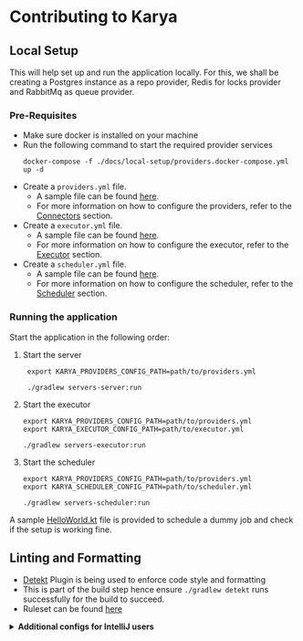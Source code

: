 # Contributing to Karya

## Local Setup

This will help set up and run the application locally. For this, we shall be creating a Postgres instance as a repo
provider, Redis for locks provider and RabbitMq as queue provider.

### Pre-Requisites

- Make sure docker is installed on your machine
- Run the following command to start the required provider services
  ```shell
  docker-compose -f ./docs/local-setup/providers.docker-compose.yml up -d
  ```
- Create a `providers.yml` file.
  - A sample file can be found [here](../configs/providers.yml).
  - For more information on how to configure the providers, refer to the [Connectors](../README.md/#connectors) section.
- Create a `executor.yml` file.
  - A sample file can be found [here](../configs/executor.yml).
  - For more information on how to configure the executor, refer to the [Executor](../README.md/#executor) section.
- Create a `scheduler.yml` file.
  - A sample file can be found [here](../configs/scheduler.yml).
  - For more information on how to configure the scheduler, refer to the [Scheduler](../README.md/#scheduler) section.

### Running the application

Start the application in the following order:

1. Start the server
   ```shell 
    export KARYA_PROVIDERS_CONFIG_PATH=path/to/providers.yml
   
    ./gradlew servers-server:run
   ```
   
2. Start the executor
    ```shell 
    export KARYA_PROVIDERS_CONFIG_PATH=path/to/providers.yml
    export KARYA_EXECUTOR_CONFIG_PATH=path/to/executor.yml
   
    ./gradlew servers-executor:run
   ```

3. Start the scheduler
    ```shell 
    export KARYA_PROVIDERS_CONFIG_PATH=path/to/providers.yml
    export KARYA_SCHEDULER_CONFIG_PATH=path/to/scheduler.yml
   
    ./gradlew servers-scheduler:run
    ```
   
A sample [HelloWorld.kt](../docs/samples/src/main/kotlin/karya/docs/samples/HelloWorld.kt) file is provided to schedule a dummy job and check if the setup is working fine.

## Linting and Formatting

- [Detekt](https://detekt.dev/) Plugin is being used to enforce code style and formatting
- This is part of the build step hence ensure `./gradlew detekt` runs successfully for the build to succeed.
- Ruleset can be found [here](../configs/detekt.yml)

<details>
<summary><strong>Additional configs for IntelliJ users</strong></summary>

### Set the indentation to space : 2

![indentation_settings](../docs/media/intellij_indentation.png)

### While running the Intellij Formatter, check the below options

![format_settings](../docs/media/intellij_format.png)

</details>
